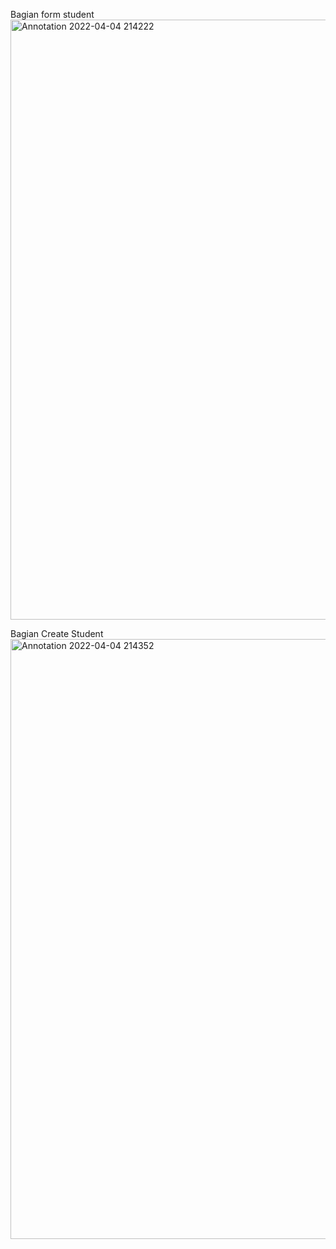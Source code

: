 Bagian form student
<img width="960" alt="Annotation 2022-04-04 214222" src="https://user-images.githubusercontent.com/101233778/161576290-8d3b3940-58b9-4ebd-9ad6-205bdc3bbbf8.png">

Bagian Create Student
<img width="960" alt="Annotation 2022-04-04 214352" src="https://user-images.githubusercontent.com/101233778/161576796-86fa06f5-17ac-4bcc-a067-8d446091d5f2.png">
